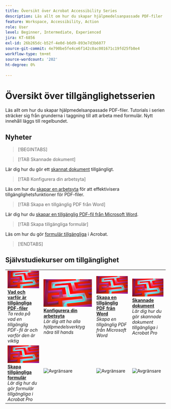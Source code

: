 ```yaml
---
title: Översikt över Acrobat Accessibility Series
description: Läs allt om hur du skapar hjälpmedelsanpassade PDF-filer
feature: Workspace, Accessibility, Action
role: User
level: Beginner, Intermediate, Experienced
jira: KT-6856
exl-id: 26b265dc-b52f-4e0d-b6d9-893e7d3b6077
source-git-commit: 4e790be5fe4ce6f142c0ac001671c19fd25fb8e4
workflow-type: tm+mt
source-wordcount: '202'
ht-degree: 0%

---
```


# Översikt över tillgänglighetsserien

Läs allt om hur du skapar hjälpmedelsanpassade PDF-filer. Tutorials i serien sträcker sig från grunderna i taggning till att arbeta med formulär. Nytt innehåll läggs till regelbundet.

## Nyheter

>[!BEGINTABS]

>[!TAB Skannade dokument]

Lär dig hur du gör ett [skannat dokument](scanned-documents.md) tillgängligt.

>[!TAB Konfigurera din arbetsyta]

Läs om hur du [skapar en arbetsyta](set-up-workspace.md) för att effektivisera tillgänglighetsfunktioner för PDF-filer.

>[!TAB Skapa en tillgänglig PDF från Word]

Lär dig hur du [skapar en tillgänglig PDF-fil från Microsoft Word](create-accessible-from-word.md).

>[!TAB Skapa tillgängliga formulär]

Läs om hur du gör [formulär tillgängliga](create-accessible-forms.md) i Acrobat.

>[!ENDTABS]

## Självstudiekurser om tillgänglighet

<table style="table-layout:fixed">
<tr>
  <td>
    <a href="what-why-accessible-pdf.md">
      <img alt="Vad och varför tillgängliga PDF-filer" src="../assets/accessibility-series-2025.png" />
    </a>
    <div>
    <a href="what-why-accessible-pdf.md"><strong>Vad och varför är tillgängliga PDF-filer</strong></a>
    </div>
    <em>Ta reda på vad en tillgänglig PDF-fil är och varför den är viktig</em>
    <br>
  </td>
  <td>
    <a href="set-up-workspace.md">
      <img alt="Konfigurera din arbetsyta" src="../assets/accessibility-series-2025.png" />
    </a>
    <div>
    <a href="set-up-workspace.md"><strong>Konfigurera din arbetsyta</strong></a>
    </div>
    <em>Lär dig att ha alla hjälpmedelsverktyg nära till hands</em>
    <br>
  </td>
  <td>
    <a href="create-accessible-from-word.md">
      <img alt="Skapa en tillgänglig PDF från Word" src="../assets/accessibility-series-2025.png" />
    </a>
    <div>
    <a href="create-accessible-from-word.md"><strong>Skapa en tillgänglig PDF från Word</strong></a>
    </div>
    <em>Skapa en tillgänglig PDF från Microsoft Word</em>
    <br>
  </td>
  <td>
    <a href="scanned-documents.md">
      <img alt="Skannade dokument" src="../assets/accessibility-series-2025.png" />
    </a>
    <div>
    <a href="scanned-documents.md"><strong>Skannade dokument</strong></a>
    </div>
    <em>Lär dig hur du gör skannade dokument tillgängliga i Acrobat Pro</em>
    <br>
  </td>
</tr>
<tr>
  <td>
    <a href="create-accessible-forms.md">
      <img alt="Skapa tillgängliga formulär" src="../assets/accessibility-series-2025.png" />
    </a>
    <div>
    <a href="create-accessible-forms.md"><strong>Skapa tillgängliga formulär</strong></a>
    </div>
    <em>Lär dig hur du gör formulär tillgängliga i Acrobat Pro</em>
    <br>
  </td>
  <td>
        <img alt="Avgränsare" src="../assets/Grayspacer.png" />
        <div>
        <br>
  </td>
  <td>
        <img alt="Avgränsare" src="../assets/Grayspacer.png" />
        <div>
        <br>
  </td>
  <td>
        <img alt="Avgränsare" src="../assets/Grayspacer.png" />
        <div>
        <br>
  </td>
</tr>
</table>
